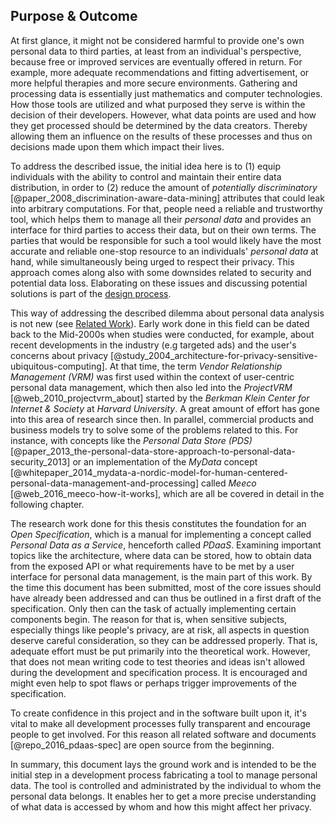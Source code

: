 ## Purpose & Outcome



At first glance, it might not be considered harmful to provide one's own personal data to third 
parties, at least from an individual's perspective, because free or improved services are 
eventually offered in return. For example, more adequate recommendations and fitting advertisement,
or more helpful therapies and more secure environments. 
Gathering and processing data is essentially just mathematics and computer technologies. How those 
tools are utilized and what purposed they serve is within the decision of their developers. 
However, what data points are used and how they get processed should be determined by the data 
creators. Thereby allowing them an  influence on the results of these processes and thus on 
decisions made upon them which impact their lives.

To address the described issue, the initial idea here is to (1) equip individuals with the ability 
to control and maintain their entire data distribution, in order to (2) reduce the amount of 
*potentially discriminatory* [@paper_2008_discrimination-aware-data-mining] attributes that could 
leak into arbitrary computations. For that, people need a reliable and trustworthy tool, which helps 
them to manage all their *personal data* and provides an interface for third parties to access their 
data, but on their own terms. The parties that would be responsible for such a tool would likely 
have the most accurate and reliable one-stop resource to an individuals' *personal data* at hand, 
while simultaneously being urged to respect their privacy. This approach comes along also with some 
downsides related to security and potential data loss. Elaborating on these issues and discussing 
potential solutions is part of the [design process](#design-discussion).

This way of addressing the described dilemma about personal data analysis is not new (see 
[Related Work](#related-work)). Early work done in this field can be dated back to the Mid-2000s 
when studies were conducted, for example, about recent developments in the industry (e.g targeted 
ads) and the user's concerns about privacy 
[@study_2004_architecture-for-privacy-sensitive-ubiquitous-computing]. At that time, the term 
*Vendor Relationship Management (VRM)* was first used within the context of user-centric personal 
data management, which then also led into the *ProjectVRM* [@web_2010_projectvrm_about] started by 
the *Berkman Klein Center for Internet & Society* at *Harvard University*. 
A great amount of effort has gone into this area of research since then. In parallel, commercial 
products and business models try to solve some of the problems related to this. For instance, 
with concepts like the *Personal Data Store (PDS)* 
[@paper_2013_the-personal-data-store-approach-to-personal-data-security_2013] or an implementation
of the *MyData* concept 
[@whitepaper_2014_mydata-a-nordic-model-for-human-centered-personal-data-management-and-processing] 
called *Meeco* [@web_2016_meeco-how-it-works], which are all be covered in detail in the 
following chapter.

The research work done for this thesis constitutes the foundation for an *Open Specification*, 
which is a manual for implementing a concept called *Personal Data as a Service*, henceforth called 
*PDaaS*. Examining important topics like the architecture, where data can 
be stored, how to obtain data from the exposed API or what requirements have to be met by a user 
interface for personal data management, is the main part of this work. By the time this document has been 
submitted, most of the core issues should have already been addressed and can thus be outlined in a 
first draft of the specification. 
Only then can the task of actually implementing certain components begin. The reason for that is, 
when sensitive subjects, especially things like people's privacy, are at risk, all aspects in 
question deserve careful consideration, so they can be addressed properly. That is, adequate effort 
must be put primarily into the theoretical work. However, that does not mean writing code to 
test theories and ideas isn't allowed during the development and specification process. It is 
encouraged and might even help to spot flaws or perhaps trigger improvements of the specification.

To create confidence in this project and in the software built upon it, 
it's vital to make all development processes fully transparent and encourage people to get involved.
For this reason all related software and documents [@repo_2016_pdaas-spec] are open source from the beginning.

In summary, this document lays the ground work and is intended to be the initial step in a 
development process fabricating a tool to manage personal data. The tool is controlled and 
administrated by the individual to whom the personal data belongs. It enables her to get a more 
precise understanding of what data is accessed by whom and how this might affect her privacy.
